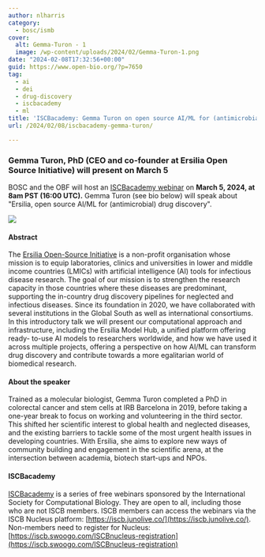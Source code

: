 ```yaml
---
author: nlharris
category:
  - bosc/ismb
cover:
  alt: Gemma-Turon - 1
  image: /wp-content/uploads/2024/02/Gemma-Turon-1.png
date: "2024-02-08T17:32:56+00:00"
guid: https://www.open-bio.org/?p=7650
tag:
  - ai
  - dei
  - drug-discovery
  - iscbacademy
  - ml
title: 'ISCBacademy: Gemma Turon on open source AI/ML for (antimicrobial) drug discovery'
url: /2024/02/08/iscbacademy-gemma-turon/

---
```

### Gemma Turon, PhD (CEO and co-founder at Ersilia Open Source Initiative) will present on March 5

BOSC and the OBF will host an [ISCBacademy webinar](https://www.iscb.org/iscbacademy) on **March 5, 2024, at 8am PST (16:00 UTC).** Gemma Turon (see bio below) will speak about "Ersilia, open source AI/ML for (antimicrobial) drug discovery".

![](wp-content/uploads/2024/02/Gemma-Turon-1.png)

#### Abstract

The [Ersilia Open-Source Initiative](https://www.ersilia.io/) is a non-profit organisation whose mission is to equip laboratories, clinics and universities in lower and middle income countries (LMICs) with artificial intelligence (AI) tools for infectious disease research. The goal of our mission is to strengthen the research capacity in those countries where these diseases are predominant, supporting the in-country drug discovery pipelines for neglected and infectious diseases. Since its foundation in 2020, we have collaborated with several institutions in the Global South as well as international consortiums. In this introductory talk we will present our computational approach and infrastructure, including the Ersilia Model Hub, a unified platform offering ready- to-use AI models to researchers worldwide, and how we have used it across multiple projects, offering a perspective on how AI/ML can transform drug discovery and contribute towards a more egalitarian world of biomedical research.

#### About the speaker

Trained as a molecular biologist, Gemma Turon completed a PhD in colorectal cancer and stem cells at IRB Barcelona in 2019, before taking a one-year break to focus on working and volunteering in the third sector. This shifted her scientific interest to global health and neglected diseases, and the existing barriers to tackle some of the most urgent health issues in developing countries. With Ersilia, she aims to explore new ways of community building and engagement in the scientific arena, at the intersection between academia, biotech start-ups and NPOs.

#### ISCBacademy

[ISCBacademy](https://www.iscb.org/iscbacademy) is a series of free webinars sponsored by the International Society for Computational Biology. They are open to all, including those who are not ISCB members. ISCB members can access the webinars via the ISCB Nucleus platform: [https://iscb.junolive.co/](https://iscb.junolive.co/). Non-members need to register for Nucleus: [https://iscb.swoogo.com/ISCBnucleus-registration](https://iscb.swoogo.com/ISCBnucleus-registration)
